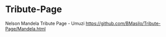 # Tribute-Page
Nelson Mandela Tribute Page - Umuzi
https://github.com/BMasilo/Tribute-Page/Mandela.html
